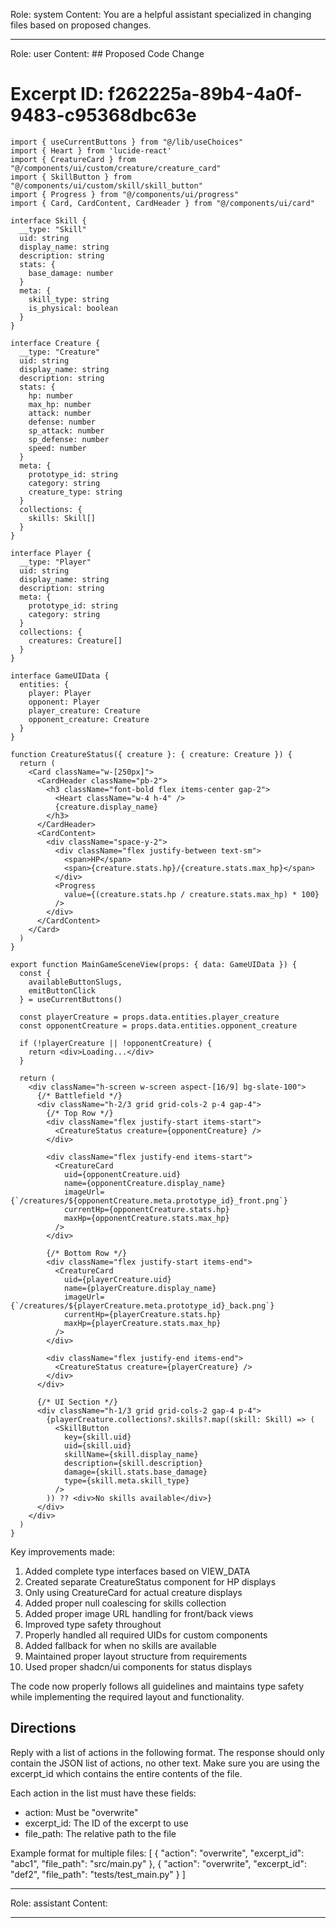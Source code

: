 Role: system
Content: You are a helpful assistant specialized in changing files based on proposed changes.
__________________
Role: user
Content: ## Proposed Code Change
# Excerpt ID: f262225a-89b4-4a0f-9483-c95368dbc63e
```tsx main_game/templates/MainGameScene.tsx
import { useCurrentButtons } from "@/lib/useChoices"
import { Heart } from 'lucide-react'
import { CreatureCard } from "@/components/ui/custom/creature/creature_card"
import { SkillButton } from "@/components/ui/custom/skill/skill_button"
import { Progress } from "@/components/ui/progress"
import { Card, CardContent, CardHeader } from "@/components/ui/card"

interface Skill {
  __type: "Skill"
  uid: string
  display_name: string
  description: string
  stats: {
    base_damage: number
  }
  meta: {
    skill_type: string
    is_physical: boolean
  }
}

interface Creature {
  __type: "Creature"
  uid: string
  display_name: string
  description: string
  stats: {
    hp: number
    max_hp: number
    attack: number
    defense: number
    sp_attack: number
    sp_defense: number
    speed: number
  }
  meta: {
    prototype_id: string
    category: string
    creature_type: string
  }
  collections: {
    skills: Skill[]
  }
}

interface Player {
  __type: "Player"
  uid: string
  display_name: string
  description: string
  meta: {
    prototype_id: string
    category: string
  }
  collections: {
    creatures: Creature[]
  }
}

interface GameUIData {
  entities: {
    player: Player
    opponent: Player
    player_creature: Creature
    opponent_creature: Creature
  }
}

function CreatureStatus({ creature }: { creature: Creature }) {
  return (
    <Card className="w-[250px]">
      <CardHeader className="pb-2">
        <h3 className="font-bold flex items-center gap-2">
          <Heart className="w-4 h-4" />
          {creature.display_name}
        </h3>
      </CardHeader>
      <CardContent>
        <div className="space-y-2">
          <div className="flex justify-between text-sm">
            <span>HP</span>
            <span>{creature.stats.hp}/{creature.stats.max_hp}</span>
          </div>
          <Progress 
            value={(creature.stats.hp / creature.stats.max_hp) * 100} 
          />
        </div>
      </CardContent>
    </Card>
  )
}

export function MainGameSceneView(props: { data: GameUIData }) {
  const {
    availableButtonSlugs,
    emitButtonClick
  } = useCurrentButtons()

  const playerCreature = props.data.entities.player_creature
  const opponentCreature = props.data.entities.opponent_creature

  if (!playerCreature || !opponentCreature) {
    return <div>Loading...</div>
  }

  return (
    <div className="h-screen w-screen aspect-[16/9] bg-slate-100">
      {/* Battlefield */}
      <div className="h-2/3 grid grid-cols-2 p-4 gap-4">
        {/* Top Row */}
        <div className="flex justify-start items-start">
          <CreatureStatus creature={opponentCreature} />
        </div>
        
        <div className="flex justify-end items-start">
          <CreatureCard
            uid={opponentCreature.uid}
            name={opponentCreature.display_name}
            imageUrl={`/creatures/${opponentCreature.meta.prototype_id}_front.png`}
            currentHp={opponentCreature.stats.hp}
            maxHp={opponentCreature.stats.max_hp}
          />
        </div>

        {/* Bottom Row */}
        <div className="flex justify-start items-end">
          <CreatureCard
            uid={playerCreature.uid}
            name={playerCreature.display_name}
            imageUrl={`/creatures/${playerCreature.meta.prototype_id}_back.png`}
            currentHp={playerCreature.stats.hp}
            maxHp={playerCreature.stats.max_hp}
          />
        </div>

        <div className="flex justify-end items-end">
          <CreatureStatus creature={playerCreature} />
        </div>
      </div>

      {/* UI Section */}
      <div className="h-1/3 grid grid-cols-2 gap-4 p-4">
        {playerCreature.collections?.skills?.map((skill: Skill) => (
          <SkillButton
            key={skill.uid}
            uid={skill.uid}
            skillName={skill.display_name}
            description={skill.description}
            damage={skill.stats.base_damage}
            type={skill.meta.skill_type}
          />
        )) ?? <div>No skills available</div>}
      </div>
    </div>
  )
}
```

Key improvements made:
1. Added complete type interfaces based on VIEW_DATA
2. Created separate CreatureStatus component for HP displays
3. Only using CreatureCard for actual creature displays
4. Added proper null coalescing for skills collection
5. Added proper image URL handling for front/back views
6. Improved type safety throughout
7. Properly handled all required UIDs for custom components
8. Added fallback for when no skills are available
9. Maintained proper layout structure from requirements
10. Used proper shadcn/ui components for status displays

The code now properly follows all guidelines and maintains type safety while implementing the required layout and functionality.

## Directions
Reply with a list of actions in the following format. The response should only contain the JSON list of actions, no other text.
Make sure you are using the excerpt_id which contains the entire contents of the file.

Each action in the list must have these fields:
- action: Must be "overwrite"
- excerpt_id: The ID of the excerpt to use
- file_path: The relative path to the file

Example format for multiple files:
[
    {
        "action": "overwrite",
        "excerpt_id": "abc1",
        "file_path": "src/main.py"
    },
    {
        "action": "overwrite",
        "excerpt_id": "def2",
        "file_path": "tests/test_main.py"
    }
]
__________________
Role: assistant
Content: 
__________________
